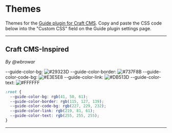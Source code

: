 # Themes

Themes for the [Guide plugin for Craft CMS](https://github.com/wbrowar/craft-3-guide). Copy and paste the CSS code below into the "Custom CSS" field on the Guide plugin settings page.

---

## Craft CMS-Inspired
*By @wbrowar*

--guide-color-bg: ![#29323D](https://placehold.it/15/29323D/000000?text=+)
--guide-color-border: ![#737F8B](https://placehold.it/15/737F8B/000000?text=+)
--guide-color-code-bg: ![#E3E5E8](https://placehold.it/15/E3E5E8/000000?text=+)
--guide-color-link: ![#DB513D](https://placehold.it/15/DB513D/000000?text=+)
--guide-color-text: ![#FFFFFF](https://placehold.it/15/FFFFFF/000000?text=+)

```css
:root {
  --guide-color-bg: rgb(41, 50, 61);
  --guide-color-border: rgb(115, 127, 139);
  --guide-color-code-bg: rgb(227, 229, 232);
  --guide-color-link: rgb(219, 81, 61);
  --guide-color-text: rgb(255, 255, 255);
}
```

---